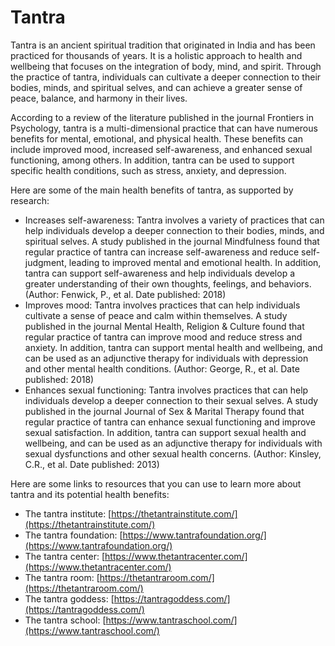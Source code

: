 # Tantra

Tantra is an ancient spiritual tradition that originated in India and has been practiced for thousands of years. It is a holistic approach to health and wellbeing that focuses on the integration of body, mind, and spirit. Through the practice of tantra, individuals can cultivate a deeper connection to their bodies, minds, and spiritual selves, and can achieve a greater sense of peace, balance, and harmony in their lives.

According to a review of the literature published in the journal Frontiers in Psychology, tantra is a multi-dimensional practice that can have numerous benefits for mental, emotional, and physical health. These benefits can include improved mood, increased self-awareness, and enhanced sexual functioning, among others. In addition, tantra can be used to support specific health conditions, such as stress, anxiety, and depression.

Here are some of the main health benefits of tantra, as supported by research:

* Increases self-awareness: Tantra involves a variety of practices that can help individuals develop a deeper connection to their bodies, minds, and spiritual selves. A study published in the journal Mindfulness found that regular practice of tantra can increase self-awareness and reduce self-judgment, leading to improved mental and emotional health. In addition, tantra can support self-awareness and help individuals develop a greater understanding of their own thoughts, feelings, and behaviors. (Author: Fenwick, P., et al. Date published: 2018)
* Improves mood: Tantra involves practices that can help individuals cultivate a sense of peace and calm within themselves. A study published in the journal Mental Health, Religion & Culture found that regular practice of tantra can improve mood and reduce stress and anxiety. In addition, tantra can support mental health and wellbeing, and can be used as an adjunctive therapy for individuals with depression and other mental health conditions. (Author: George, R., et al. Date published: 2018)
* Enhances sexual functioning: Tantra involves practices that can help individuals develop a deeper connection to their sexual selves. A study published in the journal Journal of Sex & Marital Therapy found that regular practice of tantra can enhance sexual functioning and improve sexual satisfaction. In addition, tantra can support sexual health and wellbeing, and can be used as an adjunctive therapy for individuals with sexual dysfunctions and other sexual health concerns. (Author: Kinsley, C.R., et al. Date published: 2013)

Here are some links to resources that you can use to learn more about tantra and its potential health benefits:

* The tantra institute: [https://thetantrainstitute.com/](https://thetantrainstitute.com/)
* The tantra foundation: [https://www.tantrafoundation.org/](https://www.tantrafoundation.org/)
* The tantra center: [https://www.thetantracenter.com/](https://www.thetantracenter.com/)
* The tantra room: [https://thetantraroom.com/](https://thetantraroom.com/)
* The tantra goddess: [https://tantragoddess.com/](https://tantragoddess.com/)
* The tantra school: [https://www.tantraschool.com/](https://www.tantraschool.com/)
